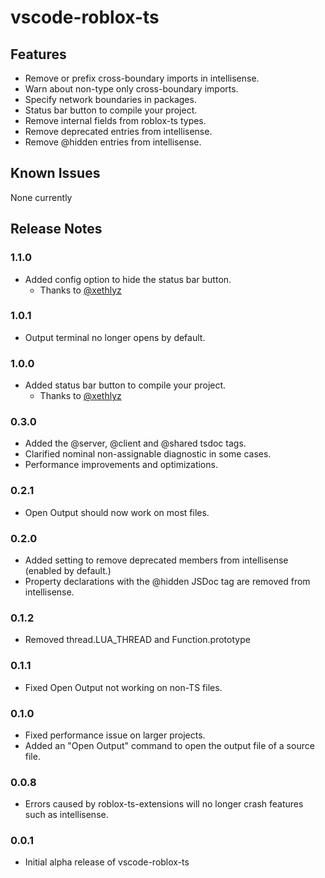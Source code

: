 # vscode-roblox-ts

## Features

- Remove or prefix cross-boundary imports in intellisense.
- Warn about non-type only cross-boundary imports.
- Specify network boundaries in packages.
- Status bar button to compile your project.
- Remove internal fields from roblox-ts types.
- Remove deprecated entries from intellisense.
- Remove @hidden entries from intellisense.

## Known Issues

None currently

## Release Notes

### 1.1.0
- Added config option to hide the status bar button.
	- Thanks to [@xethlyz](https://github.com/xethlyx)

### 1.0.1
- Output terminal no longer opens by default.

### 1.0.0
- Added status bar button to compile your project.
	- Thanks to [@xethlyz](https://github.com/xethlyx)

### 0.3.0
- Added the @server, @client and @shared tsdoc tags.
- Clarified nominal non-assignable diagnostic in some cases.
- Performance improvements and optimizations.

### 0.2.1
- Open Output should now work on most files.

### 0.2.0
- Added setting to remove deprecated members from intellisense (enabled by default.)
- Property declarations with the @hidden JSDoc tag are removed from intellisense.

### 0.1.2
- Removed thread.LUA_THREAD and Function.prototype

### 0.1.1
- Fixed Open Output not working on non-TS files.

### 0.1.0
- Fixed performance issue on larger projects.
- Added an "Open Output" command to open the output file of a source file.

### 0.0.8

- Errors caused by roblox-ts-extensions will no longer crash features such as intellisense.

### 0.0.1

- Initial alpha release of vscode-roblox-ts
